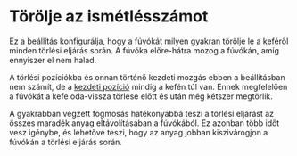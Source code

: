 # Törölje az ismétlésszámot

Ez a beállítás konfigurálja, hogy a fúvókát milyen gyakran törölje le a keféről minden törlési eljárás során. A fúvóka előre-hátra mozog a fúvókán, amíg ennyiszer el nem halad.

A törlési pozíciókba és onnan történő kezdeti mozgás ebben a beállításban nem számít, de a [kezdeti pozíció](wipe_brush_pos_x.md) mindig a kefén túl van. Ennek megfelelően a fúvókát a kefe oda-vissza törlése előtt és után még kétszer megtörlik.

A gyakrabban végzett fogmosás hatékonyabbá teszi a törlési eljárást az összes maradék anyag eltávolításában a fúvókából. Ez azonban több időt vesz igénybe, és lehetővé teszi, hogy az anyag jobban kiszivárogjon a fúvókán a törlési eljárás során.
